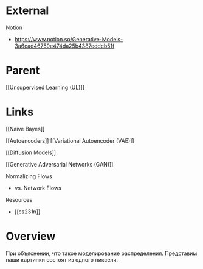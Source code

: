 

# External

Notion
- https://www.notion.so/Generative-Models-3a6cad46759e474da25b4387eddcb51f

# Parent

[[Unsupervised Learning (UL)]]

# Links

[[Naive Bayes]]

[[Autoencoders]]
[[Variational Autoencoder (VAE)]]

[[Diffusion Models]]

[[Generative Adversarial Networks (GAN)]]

Normalizing Flows
- vs. Network Flows

Resources
- [[cs231n]]

# Overview

При объяснении, что такое моделирование распределения.
Представим наши картинки состоят из одного пикселя.
